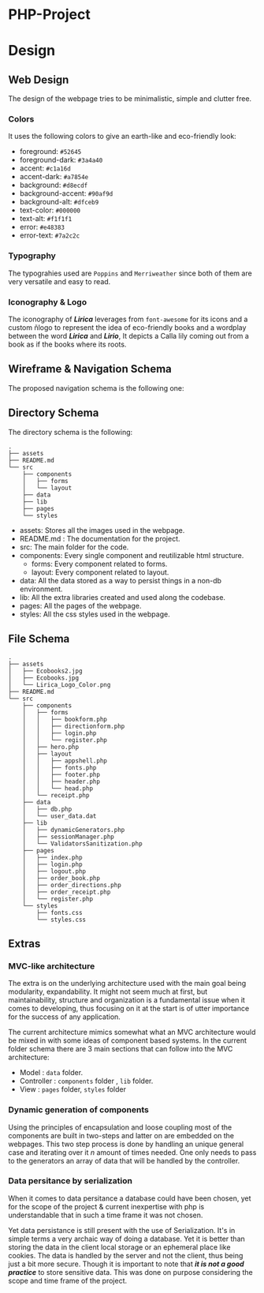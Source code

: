 # PHP-Project

# Design

## Web Design

The design of the webpage tries to be minimalistic, simple and clutter free.

### Colors

It uses the following colors to give an earth-like and eco-friendly look:

- foreground: `#52645`
- foreground-dark: `#3a4a40`
- accent: `#c1a16d`
- accent-dark: `#a7854e`
- background: `#d8ecdf`
- background-accent: `#90af9d`
- background-alt: `#dfceb9`
- text-color: `#000000`
- text-alt: `#f1f1f1`
- error: `#e48383`
- error-text: `#7a2c2c`

### Typography

The typograhies used are `Poppins` and `Merriweather` since both of them are very versatile and easy to read. 

### Iconography & Logo

The iconography of ***Lirica*** leverages from `font-awesome` for its icons and a custom ñlogo to represent the idea of eco-friendly books and a wordplay between the word ***Lirica*** and ***Lirio***, It depicts a Calla lily coming out from a book as if the books where its roots. 

## Wireframe & Navigation Schema

The proposed navigation schema is the following one:

## Directory Schema

The directory schema is the following:

```
.
├── assets
├── README.md
└── src
    ├── components
    │   ├── forms
    │   └── layout
    ├── data
    ├── lib
    ├── pages
    └── styles
```

- assets: Stores all the images used in the webpage.
- README.md : The documentation for the project.
- src: The main folder for the code.
- components: Every single component and reutilizable html structure.
  - forms: Every component related to forms.
  - layout: Every component related to layout.
- data: All the data stored as a way to persist things in a non-db environment.
- lib: All the extra libraries created and used along the codebase.
- pages: All the pages of the webpage.
- styles: All the css styles used in the webpage.

## File Schema

```
.
├── assets
│   ├── Ecobooks2.jpg
│   ├── Ecobooks.jpg
│   └── Lirica_Logo_Color.png
├── README.md
└── src
    ├── components
    │   ├── forms
    │   │   ├── bookform.php
    │   │   ├── directionform.php
    │   │   ├── login.php
    │   │   └── register.php
    │   ├── hero.php
    │   ├── layout
    │   │   ├── appshell.php
    │   │   ├── fonts.php
    │   │   ├── footer.php
    │   │   ├── header.php
    │   │   └── head.php
    │   └── receipt.php
    ├── data
    │   ├── db.php
    │   └── user_data.dat
    ├── lib
    │   ├── dynamicGenerators.php
    │   ├── sessionManager.php
    │   └── ValidatorsSanitization.php
    ├── pages
    │   ├── index.php
    │   ├── login.php
    │   ├── logout.php
    │   ├── order_book.php
    │   ├── order_directions.php
    │   ├── order_receipt.php
    │   └── register.php
    └── styles
        ├── fonts.css
        └── styles.css
```

## Extras 

### MVC-like architecture
The extra is on the underlying architecture used with the main goal being modularity, expandability. It might not seem much at first, but maintainability, structure and organization is a fundamental issue when it comes to developing, thus focusing on it at the start is of utter importance for the success of any application.

The current architecture mimics somewhat what an MVC architecture would be mixed in with some ideas of component based systems. In the current folder schema there are 3 main sections that can follow into the MVC architecture:

- Model : `data` folder.
- Controller : `components` folder , `lib` folder.
- View : `pages` folder, `styles` folder 
 
### Dynamic generation of components

Using the principles of encapsulation and loose coupling most of the components are built in two-steps and latter on are embedded on the webpages. This two step process is done by handling an unique general case and iterating over it *n* amount of times needed. One only needs to pass to the generators an array of data that will be handled by the controller. 

### Data persitance by serialization

When it comes to data persitance a database could have been chosen, yet for the scope of the project & current inexpertise with php is understandable that in such a time frame it was not chosen. 

Yet data persistance is still present with the use of Serialization. It's in simple terms a very archaic way of doing a database. Yet it is better than storing the data in the client local storage or an ephemeral place like cookies. The data is handled by the server and not the client, thus being just a bit more secure. Though it is important to note that ***it is not a good practice*** to store sensitive data. This was done on purpose considering the scope and time frame of the project.





